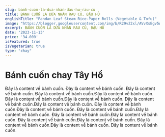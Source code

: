 ```yaml
---
slug: banh-cuon-la-dua-nhan-dau-hu-rau-cu
title: BÁNH CUỐN LÁ DỨA NHÂN RAU CỦ, ĐẬU HỦ
englishTitle: "Pandan Leaf Steam Rice-Paper Rolls (Vegetable & Tofu)"
image: "https://blogger.googleusercontent.com/img/b/R29vZ2xl/AVvXsEgv5wNfkeSgOTu0ObEWZ6H43N7r3QW0kiQn88gYVfc04rBAj3lx8Tbi3e3eAZLwwhqSAmg-BPcdA77x9NkzkaX-fonmG9I7LlVFFZ0YinFfPVn8O2zJaS5HEjdM5tjis-s8PL6FOFMI7tOIT3tjWxE-WJuJ_sBRwZnuXkzHtrp9Kz9gbw/s1600/CuonLaDuaNhanRaucu,Dauhu.jpg"
excerpt: BÁNH CUỐN LÁ DỨA NHÂN RAU CỦ, ĐẬU HỦ
date: '2023-11-13'
price: '34.000'
isFeatured: true
isVegetarian: true
type: "chay"
---
```

# Bánh cuốn chay Tây Hồ

Đây là content về bánh cuốn. Đây là content về bánh cuốn. Đây là content về bánh cuốn. Đây là content về bánh cuốn.Đây là content về bánh cuốn. Đây là content về bánh cuốn.Đây là content về bánh cuốn. Đây là content về bánh cuốn.Đây là content về bánh cuốn. Đây là content về bánh cuốn.Đây là content về bánh cuốn. Đây là content về bánh cuốn.Đây là content về bánh cuốn. Đây là content về bánh cuốn.Đây là content về bánh cuốn. Đây là content về bánh cuốn.Đây là content về bánh cuốn. Đây là content về bánh cuốn.Đây là content về bánh cuốn. Đây là content về bánh cuốn.